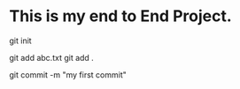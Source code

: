 # This is my end to End Project.

git init

git add abc.txt
git add .


git commit -m "my first commit"